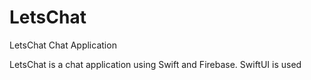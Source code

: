 # LetsChat
LetsChat Chat Application

LetsChat is a chat application using Swift and Firebase.
SwiftUI is used
